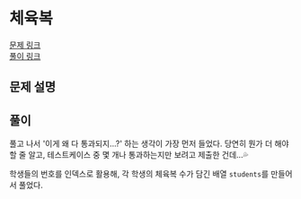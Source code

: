 # 체육복
[문제 링크](https://programmers.co.kr/learn/courses/30/lessons/42862)   
[풀이 링크](training-uniform.py)  

## 문제 설명


## 풀이
풀고 나서 '이게 왜 다 통과되지...?' 하는 생각이 가장 먼저 들었다. 당연히 뭔가 더 해야 할 줄 알고, 테스트케이스 중 몇 개나 통과하는지만 보려고 제출한 건데...💦

학생들의 번호를 인덱스로 활용해, 각 학생의 체육복 수가 담긴 배열 `students`를 만들어서 풀었다.  
